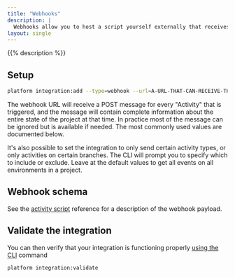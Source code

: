 ```yaml
---
title: "Webhooks"
description: |
  Webhooks allow you to host a script yourself externally that receives the same payload as an activity script and responds to the same events, but can be hosted on your own server in your own language.
layout: single
---
```


{{% description %}}

## Setup

```bash
platform integration:add --type=webhook --url=A-URL-THAT-CAN-RECEIVE-THE-POSTED-JSON
```

The webhook URL will receive a POST message for every "Activity" that is triggered, and the message will contain complete information about the entire state of the project at that time.
In practice most of the message can be ignored but is available if needed.
The most commonly used values are documented below.

It's also possible to set the integration to only send certain activity types, or only activities on certain branches.
The CLI will prompt you to specify which to include or exclude.
Leave at the default values to get all events on all environments in a project.

## Webhook schema

See the [activity script](/integrations/activity/reference.md) reference for a description of the webhook payload.

## Validate the integration

You can then verify that your integration is functioning properly [using the CLI](/integrations/overview.md#validating-integrations) command

```bash
platform integration:validate
```
